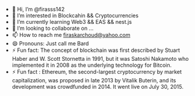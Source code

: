 - 👋 Hi, I’m @firasss142
- 👀 I’m interested in Blockcahin && Cryptocurrencies
- 🌱 I’m currently learning Web3 && EAS && nest.js
- 💞️ I’m looking to collaborate on ...
- 📫 How to reach me firaskarchoud@yahoo.com
- 😄 Pronouns: Just call me Bard
- ⚡ Fun fact: The concept of blockchain was first described by Stuart Haber and W. Scott Stornetta in 1991, but it was Satoshi Nakamoto who implemented it in 2008 as the underlying technology for Bitcoin.
- ⚡ Fun fact : Ethereum, the second-largest cryptocurrency by market capitalization, was proposed in late 2013 by Vitalik Buterin, and its development was crowdfunded in 2014. It went live on July 30, 2015.
<!---
firasss142/firasss142 is a ✨ special ✨ repository because its `README.md` (this file) appears on your GitHub profile.
You can click the Preview link to take a look at your changes.
--->
